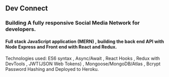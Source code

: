 ## Dev Connect

### Building A fully responsive Social Media Network for developers.

#### Full stack JavaScript application (MERN) , building the back end API with Node Express and Front end with React and Redux.

Technologies used: ES6 syntax , Async/Await , React Hooks , Redux with DevTools , JWT(JSON Web Tokens) , Mongoose/MongoDB/Atlas , Bcrypt Password Hashing and Deployed to Heroku.
